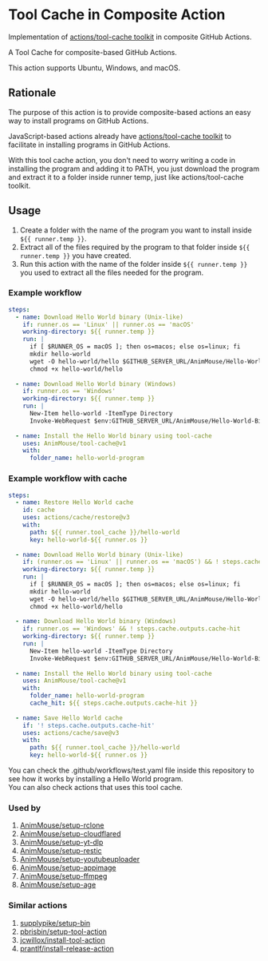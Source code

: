 # Tool Cache in Composite Action
Implementation of [actions/tool-cache toolkit](https://github.com/actions/toolkit/tree/main/packages/tool-cache) in composite GitHub Actions.

A Tool Cache for composite-based GitHub Actions.

This action supports Ubuntu, Windows, and macOS.

## Rationale
The purpose of this action is to provide composite-based actions an easy way to install programs on GitHub Actions.

JavaScript-based actions already have [actions/tool-cache toolkit](https://github.com/actions/toolkit/tree/main/packages/tool-cache) to facilitate in installing programs in GitHub Actions.

With this tool cache action, you don't need to worry writing a code in installing the program and adding it to PATH, you just download the program and extract it to a folder inside runner temp, just like actions/tool-cache toolkit.

## Usage
1. Create a folder with the name of the program you want to install inside `${{ runner.temp }}`.
2. Extract all of the files required by the program to that folder inside `${{ runner.temp }}` you have created.
3. Run this action with the name of the folder inside `${{ runner.temp }}` you used to extract all the files needed for the program.

### Example workflow
```yaml
steps:
  - name: Download Hello World binary (Unix-like)
    if: runner.os == 'Linux' || runner.os == 'macOS'
    working-directory: ${{ runner.temp }}
    run: |
      if [ $RUNNER_OS = macOS ]; then os=macos; else os=linux; fi
      mkdir hello-world
      wget -O hello-world/hello $GITHUB_SERVER_URL/AnimMouse/Hello-World-Binaries/raw/main/hello-$os
      chmod +x hello-world/hello
      
  - name: Download Hello World binary (Windows)
    if: runner.os == 'Windows'
    working-directory: ${{ runner.temp }}
    run: |
      New-Item hello-world -ItemType Directory
      Invoke-WebRequest $env:GITHUB_SERVER_URL/AnimMouse/Hello-World-Binaries/raw/main/hh2.golden.exe -OutFile hello-world\hello.exe
      
  - name: Install the Hello World binary using tool-cache
    uses: AnimMouse/tool-cache@v1
    with:
      folder_name: hello-world-program
```

### Example workflow with cache
```yaml
steps:
  - name: Restore Hello World cache
    id: cache
    uses: actions/cache/restore@v3
    with:
      path: ${{ runner.tool_cache }}/hello-world
      key: hello-world-${{ runner.os }}
      
  - name: Download Hello World binary (Unix-like)
    if: (runner.os == 'Linux' || runner.os == 'macOS') && ! steps.cache.outputs.cache-hit
    working-directory: ${{ runner.temp }}
    run: |
      if [ $RUNNER_OS = macOS ]; then os=macos; else os=linux; fi
      mkdir hello-world
      wget -O hello-world/hello $GITHUB_SERVER_URL/AnimMouse/Hello-World-Binaries/raw/main/hello-$os
      chmod +x hello-world/hello
      
  - name: Download Hello World binary (Windows)
    if: runner.os == 'Windows' && ! steps.cache.outputs.cache-hit
    working-directory: ${{ runner.temp }}
    run: |
      New-Item hello-world -ItemType Directory
      Invoke-WebRequest $env:GITHUB_SERVER_URL/AnimMouse/Hello-World-Binaries/raw/main/hh2.golden.exe -OutFile hello-world\hello.exe
      
  - name: Install the Hello World binary using tool-cache
    uses: AnimMouse/tool-cache@v1
    with:
      folder_name: hello-world-program
      cache_hit: ${{ steps.cache.outputs.cache-hit }}
      
  - name: Save Hello World cache
    if: '! steps.cache.outputs.cache-hit'
    uses: actions/cache/save@v3
    with:
      path: ${{ runner.tool_cache }}/hello-world
      key: hello-world-${{ runner.os }}
```

You can check the .github/workflows/test.yaml file inside this repository to see how it works by installing a Hello World program.\
You can also check actions that uses this tool cache.

### Used by
1. [AnimMouse/setup-rclone](https://github.com/AnimMouse/setup-rclone)
2. [AnimMouse/setup-cloudflared](https://github.com/AnimMouse/setup-cloudflared)
3. [AnimMouse/setup-yt-dlp](https://github.com/AnimMouse/setup-yt-dlp)
4. [AnimMouse/setup-restic](https://github.com/AnimMouse/setup-restic)
5. [AnimMouse/setup-youtubeuploader](https://github.com/AnimMouse/setup-youtubeuploader)
6. [AnimMouse/setup-appimage](https://github.com/AnimMouse/setup-appimage)
7. [AnimMouse/setup-ffmpeg](https://github.com/AnimMouse/setup-ffmpeg)
8. [AnimMouse/setup-age](https://github.com/AnimMouse/setup-age)

### Similar actions
1. [supplypike/setup-bin](https://github.com/supplypike/setup-bin)
2. [pbrisbin/setup-tool-action](https://github.com/pbrisbin/setup-tool-action)
3. [jcwillox/install-tool-action](https://github.com/jcwillox/install-tool-action)
4. [prantlf/install-release-action](https://github.com/prantlf/install-release-action)